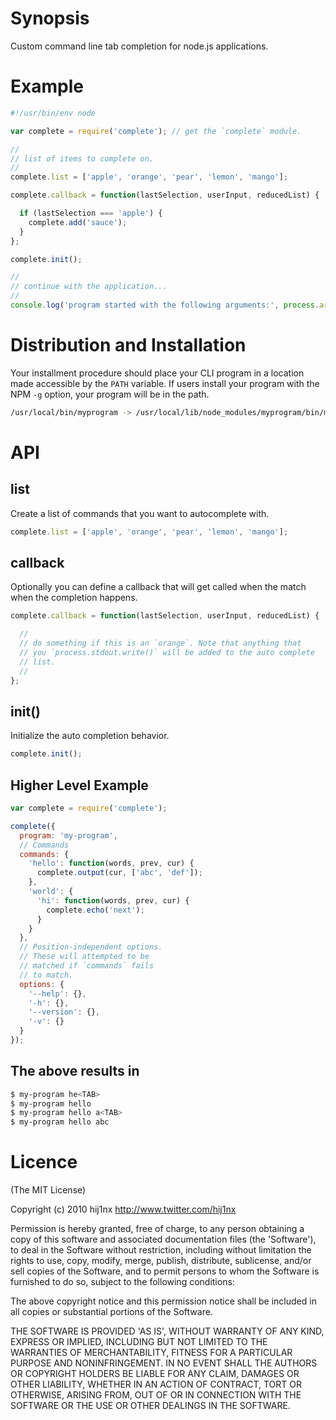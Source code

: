 # Synopsis
Custom command line tab completion for node.js applications.

# Example

```javascript
#!/usr/bin/env node

var complete = require('complete'); // get the `complete` module.

//
// list of items to complete on.
//
complete.list = ['apple', 'orange', 'pear', 'lemon', 'mango'];

complete.callback = function(lastSelection, userInput, reducedList) {

  if (lastSelection === 'apple') {
	complete.add('sauce');
  }
};

complete.init();

//
// continue with the application...
//
console.log('program started with the following arguments:', process.argv[2] || 'none provided');
```

# Distribution and Installation

Your installment procedure should place your CLI program in a location made accessible by the `PATH` variable. If users install your program with the NPM `-g` option, your program will be in the path.

``` bash
/usr/local/bin/myprogram -> /usr/local/lib/node_modules/myprogram/bin/myprogram
```

# API

## list
Create a list of commands that you want to autocomplete with.

```javascript
complete.list = ['apple', 'orange', 'pear', 'lemon', 'mango'];
```

## callback
Optionally you can define a callback that will get called when the match when the completion happens.

```javascript
complete.callback = function(lastSelection, userInput, reducedList) {

  //
  // do something if this is an `orange`. Note that anything that
  // you `process.stdout.write()` will be added to the auto complete
  // list.
  //
};
```

## init()
Initialize the auto completion behavior.

```javascript
complete.init();
```


## Higher Level Example

``` js
var complete = require('complete');

complete({
  program: 'my-program',
  // Commands
  commands: {
    'hello': function(words, prev, cur) {
      complete.output(cur, ['abc', 'def']);
    },
    'world': {
      'hi': function(words, prev, cur) {
        complete.echo('next');
      }
    }
  },
  // Position-independent options.
  // These will attempted to be
  // matched if `commands` fails
  // to match.
  options: {
    '--help': {},
    '-h': {},
    '--version': {},
    '-v': {}
  }
});
```

## The above results in

``` bash
$ my-program he<TAB>
$ my-program hello
$ my-program hello a<TAB>
$ my-program hello abc
```

# Licence

(The MIT License)

Copyright (c) 2010 hij1nx <http://www.twitter.com/hij1nx>

Permission is hereby granted, free of charge, to any person obtaining a copy of this software and associated documentation files (the 'Software'), to deal in the Software without restriction, including without limitation the rights to use, copy, modify, merge, publish, distribute, sublicense, and/or sell copies of the Software, and to permit persons to whom the Software is furnished to do so, subject to the following conditions:

The above copyright notice and this permission notice shall be included in all copies or substantial portions of the Software.

THE SOFTWARE IS PROVIDED 'AS IS', WITHOUT WARRANTY OF ANY KIND, EXPRESS OR IMPLIED, INCLUDING BUT NOT LIMITED TO THE WARRANTIES OF MERCHANTABILITY, FITNESS FOR A PARTICULAR PURPOSE AND NONINFRINGEMENT. IN NO EVENT SHALL THE AUTHORS OR COPYRIGHT HOLDERS BE LIABLE FOR ANY CLAIM, DAMAGES OR OTHER LIABILITY, WHETHER IN AN ACTION OF CONTRACT, TORT OR OTHERWISE, ARISING FROM, OUT OF OR IN CONNECTION WITH THE SOFTWARE OR THE USE OR OTHER DEALINGS IN THE SOFTWARE.

